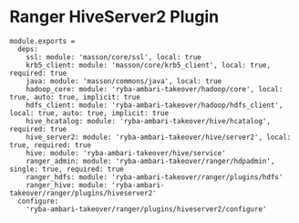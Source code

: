 # Ranger HiveServer2 Plugin

    module.exports =
      deps:
        ssl: module: 'masson/core/ssl', local: true
        krb5_client: module: 'masson/core/krb5_client', local: true, required: true
        java: module: 'masson/commons/java', local: true
        hadoop_core: module: 'ryba-ambari-takeover/hadoop/core', local: true, auto: true, implicit: true
        hdfs_client: module: 'ryba-ambari-takeover/hadoop/hdfs_client', local: true, auto: true, implicit: true
        hive_hcatalog: module: 'ryba-ambari-takeover/hive/hcatalog', required: true
        hive_server2: module: 'ryba-ambari-takeover/hive/server2', local: true, required: true
        hive: module: 'ryba-ambari-takeover/hive/service'
        ranger_admin: module: 'ryba-ambari-takeover/ranger/hdpadmin', single: true, required: true
        ranger_hdfs: module: 'ryba-ambari-takeover/ranger/plugins/hdfs'
        ranger_hive: module: 'ryba-ambari-takeover/ranger/plugins/hiveserver2'
      configure:
        'ryba-ambari-takeover/ranger/plugins/hiveserver2/configure'
